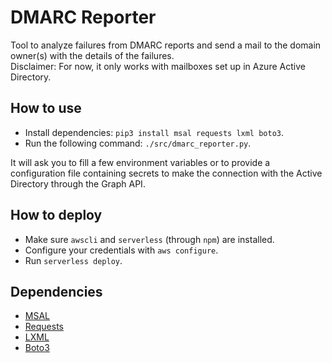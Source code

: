 # DMARC Reporter

Tool to analyze failures from DMARC reports and send a mail to the domain owner(s) with the details of the failures.  
Disclaimer: For now, it only works with mailboxes set up in Azure Active Directory.

## How to use

- Install dependencies: `pip3 install msal requests lxml boto3`.
- Run the following command: `./src/dmarc_reporter.py`.

It will ask you to fill a few environment variables or to provide a configuration file containing secrets to make the
connection with the Active Directory through the Graph API.

## How to deploy

- Make sure `awscli` and `serverless` (through `npm`) are installed.
- Configure your credentials with `aws configure`.
- Run `serverless deploy`.

## Dependencies

- [MSAL](https://github.com/AzureAD/microsoft-authentication-library-for-python)
- [Requests](https://pypi.org/project/requests/)
- [LXML](https://pypi.org/project/lxml/)
- [Boto3](https://pypi.org/project/boto3/)
